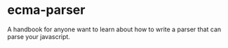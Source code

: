 # ecma-parser

A handbook for anyone want to learn about how to write a parser that can parse your javascript.
